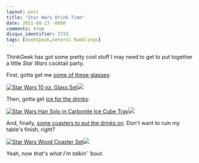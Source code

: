 ```yaml
---
layout: post
title: "Star Wars Drink Time"
date: 2011-08-23 -0800
comments: true
disqus_identifier: 1733
tags: [GeekSpeak,General Ramblings]
---
```

ThinkGeek has got some pretty cool stuff I may need to get to put
together a little *Star Wars* cocktail party.

First, gotta get me [some of these
glasses](http://www.jdoqocy.com/click-4317610-10746449?url=http%3A%2F%2Fwww.thinkgeek.com%2Fhomeoffice%2Fmugs%2Fe6f2%2F%3Fref%3Dc&cjsku=5E6F2):

[![Star Wars 10 oz. Glass
Set](http://www.thinkgeek.com/images/products/frontsquare/e6f2_star_wars_glasses.jpg)](http://www.jdoqocy.com/click-4317610-10746449?url=http%3A%2F%2Fwww.thinkgeek.com%2Fhomeoffice%2Fmugs%2Fe6f2%2F%3Fref%3Dc&cjsku=5E6F2)![](http://www.ftjcfx.com/image-4317610-10746449)

Then, gotta get [ice for the
drinks](http://www.jdoqocy.com/click-4317610-10746449?url=http%3A%2F%2Fwww.thinkgeek.com%2Fhomeoffice%2Fkitchen%2Fe845%2F%3Fref%3Dc&cjsku=5E6F2):

[![Star Wars Han Solo in Carbonite Ice Cube
Tray](http://www.thinkgeek.com/images/products/frontsquare/e845_han_solo_ice_cube_tray.jpg)](http://www.jdoqocy.com/click-4317610-10746449?url=http%3A%2F%2Fwww.thinkgeek.com%2Fhomeoffice%2Fkitchen%2Fe845%2F%3Fref%3Dc&cjsku=5E6F2)![](http://www.ftjcfx.com/image-4317610-10746449)

And, finally, [some coasters to put the drinks
on](http://www.jdoqocy.com/click-4317610-10746449?url=http%3A%2F%2Fwww.thinkgeek.com%2Fhomeoffice%2Fmugs%2Fe6f3%2F%3Fref%3Dc&cjsku=5E6F3).
Don't want to ruin my table's finish, right?

[![Star Wars Wood Coaster
Set](http://www.thinkgeek.com/images/products/frontsquare/e6f3_star_wars_coasters.jpg)](http://www.jdoqocy.com/click-4317610-10746449?url=http%3A%2F%2Fwww.thinkgeek.com%2Fhomeoffice%2Fmugs%2Fe6f3%2F%3Fref%3Dc&cjsku=5E6F3)![](http://www.tqlkg.com/image-4317610-10746449)

Yeah, now *that's what I'm talkin' 'bout*.

